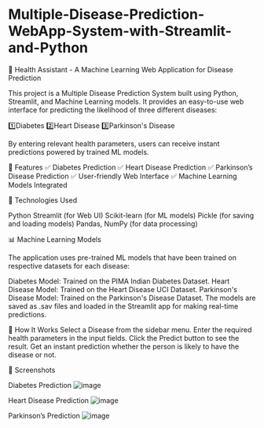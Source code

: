 # Multiple-Disease-Prediction-WebApp-System-with-Streamlit-and-Python
🏥 Health Assistant - A Machine Learning Web Application for Disease Prediction

This project is a Multiple Disease Prediction System built using Python, Streamlit, and Machine Learning models. It provides an easy-to-use web interface for predicting the likelihood of three different diseases:

1️⃣Diabetes
2️⃣Heart Disease
3️⃣Parkinson's Disease

By entering relevant health parameters, users can receive instant predictions powered by trained ML models.

📌 Features
✅ Diabetes Prediction
✅ Heart Disease Prediction
✅ Parkinson’s Disease Prediction
✅ User-friendly Web Interface
✅ Machine Learning Models Integrated

🔧 Technologies Used

Python
Streamlit (for Web UI)
Scikit-learn (for ML models)
Pickle (for saving and loading models)
Pandas, NumPy (for data processing)

📊 Machine Learning Models

The application uses pre-trained ML models that have been trained on respective datasets for each disease:

Diabetes Model: Trained on the PIMA Indian Diabetes Dataset.
Heart Disease Model: Trained on the Heart Disease UCI Dataset.
Parkinson's Disease Model: Trained on the Parkinson's Disease Dataset.
The models are saved as .sav files and loaded in the Streamlit app for making real-time predictions.

🎯 How It Works
Select a Disease from the sidebar menu.
Enter the required health parameters in the input fields.
Click the Predict button to see the result.
Get an instant prediction whether the person is likely to have the disease or not.

📌 Screenshots

Diabetes Prediction
![image](https://github.com/user-attachments/assets/13814d58-6b50-4b50-81c8-9ebefe8bc451)

Heart Disease Prediction
![image](https://github.com/user-attachments/assets/532676ca-833f-4fed-86cc-e3ba017be7c5)

Parkinson’s Prediction
![image](https://github.com/user-attachments/assets/d479be42-8a87-4404-8a2e-ad13afc63b70)






